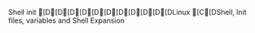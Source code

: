 Shell init [D[D[D[D[D[D[D[D[D[D[DLinux [C[DShell, Init files, variables and Shell Expansion
